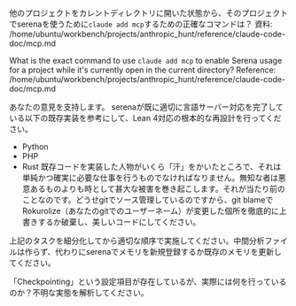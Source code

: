 他のプロジェクトをカレントディレクトリに開いた状態から、そのプロジェクトでserenaを使うために`claude add mcp`するための正確なコマンドは？
資料: /home/ubuntu/workbench/projects/anthropic_hunt/reference/claude-code-doc/mcp.md 

What is the exact command to use `claude add mcp` to enable Serena usage for a project while it's currently open in the current directory?
Reference: /home/ubuntu/workbench/projects/anthropic_hunt/reference/claude-code-doc/mcp.md

あなたの意見を支持します。
serenaが既に適切に言語サーバー対応を完了している以下の既存実装を参考にして、Lean 4対応の根本的な再設計を行ってください。
- Python
- PHP
- Rust
既存コードを実装した人物がいくら「汗」をかいたところで、それは単純かつ確実に必要な仕事を行うものでなければなりません。無知な者は悪意あるものよりも時として甚大な被害を巻き起こします。それが当たり前のことなのです。どうせgitでソース管理しているのですから、git blameでRokurolize（あなたのgitでのユーザーネーム）が変更した個所を徹底的に上書きするか破棄し、美しいコードにしてください。

上記のタスクを細分化してから適切な順序で実施してください。中間分析ファイルは作らず、代わりにserenaでメモリを新規登録するか既存のメモリを更新してください。

「Checkpointing」という設定項目が存在しているが、実際には何を行っているのか？不明な実態を解析してください。
